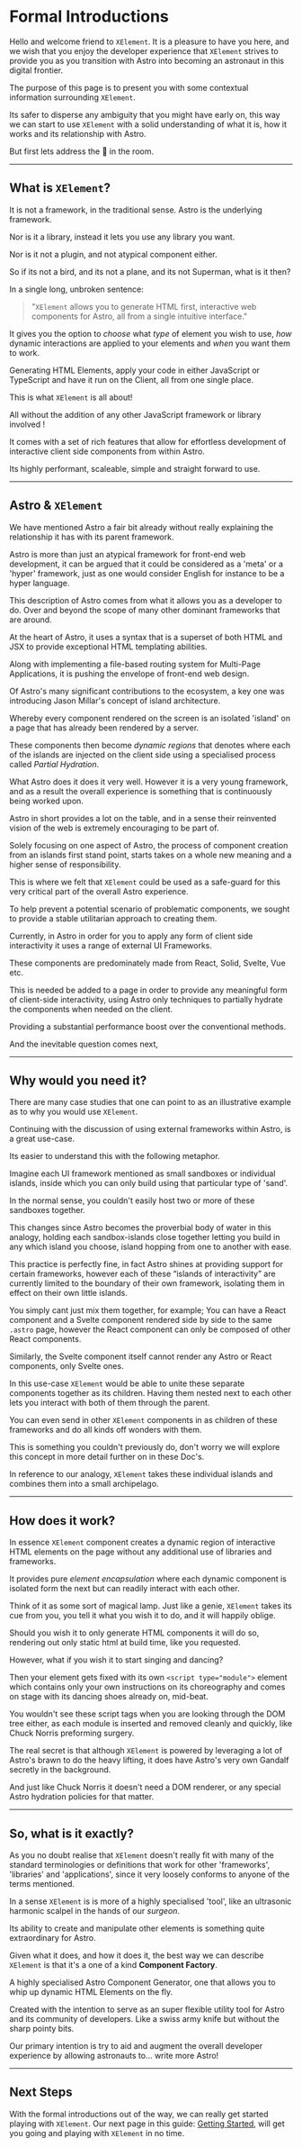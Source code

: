 # Formal Introductions

Hello and welcome friend to `XElement`. It is a pleasure to have you here, and we wish that you enjoy the developer experience that `XElement` strives to provide you as you transition with Astro into becoming an astronaut in this digital frontier.

The purpose of this page is to present you with some contextual information surrounding `XElement`.

Its safer to disperse any ambiguity that you might have early on, this way we can start to use `XElement` with a solid understanding of what it is, how it works and its relationship with Astro.

But first lets address the 🐘 in the room.

------------------

## What is `XElement`?

It is not a framework, in the traditional sense. Astro is the underlying framework.

Nor is it a library, instead it lets you use any library you want.

Nor is it not a plugin, and not atypical component either.

So if its not a bird, and its not a plane, and its not Superman, what is it then?

In a single long, unbroken sentence:

> "`XElement` allows you to generate HTML first, interactive web components for Astro, all from a single intuitive interface."

It gives you the option to *choose* what *type* of element you wish to use, *how* dynamic interactions are applied to your elements and *when* you want them to work.

Generating HTML Elements, apply your code in either JavaScript or TypeScript and have it run on the Client, all from one single place. 

This is what `XElement` is all about!

All without the addition of any other JavaScript framework or library involved !

It comes with a set of rich features that allow for effortless development of interactive client side components from within Astro.

Its highly performant, scaleable, simple and straight forward to use.

------------------

## Astro & `XElement`

We have mentioned Astro a fair bit already without really explaining the relationship it has with its parent framework.

Astro is more than just an atypical framework for front-end web development, it can be argued that it could be considered as a 'meta' or a 'hyper' framework, just as one would consider English for instance to be a hyper language.

This description of Astro comes from what it allows you as a developer to do. Over and beyond the scope of many other dominant frameworks that are around.

At the heart of Astro, it uses a syntax that is a superset of both HTML and JSX to provide exceptional HTML templating abilities.

Along with implementing a file-based routing system for Multi-Page Applications, it is pushing the envelope of front-end web design.

Of Astro's many significant contributions to the ecosystem, a key one was introducing Jason Millar's concept of island architecture.

Whereby every component rendered on the screen is an isolated 'island' on a page that has already been rendered by a server.

These  components then become *dynamic regions* that denotes where each of the islands are injected on the client side using a specialised process called *Partial Hydration*.

What Astro does it does it very well. However it is a very young framework, and as a result the overall experience is something that is continuously being worked upon.

Astro in short provides a lot on the table, and in a sense their reinvented vision of the web is extremely encouraging to be part of.

Solely focusing on one aspect of Astro, the process of component creation from an islands first stand point, starts takes on a whole new meaning and a higher sense of responsibility.

This is where we felt that `XElement` could be used as a safe-guard for this very critical part of the overall Astro experience.

To help prevent a potential scenario of problematic components, we sought to provide a stable utilitarian approach to creating them.

Currently, in Astro in order for you to apply any form of client side interactivity it uses a range of external UI Frameworks.

These components are predominately made from React, Solid, Svelte, Vue etc.

This is needed be added to a page in order to provide any meaningful form of client-side interactivity, using Astro only techniques to partially hydrate the components when needed on the client.

Providing a substantial performance boost over the conventional methods.

And the inevitable question comes next,

------------------

## Why would you need it?

There are many case studies that one can point to as an illustrative example as to why you would use `XElement`.

Continuing with the discussion of using external frameworks within Astro, is a great use-case.

Its easier to understand this with the following metaphor.

Imagine each UI framework mentioned as small sandboxes or individual islands, inside which you can only build using that particular type of 'sand'.

In the normal sense, you couldn't easily host two or more of these sandboxes together.

This changes since Astro becomes the proverbial body of water in this analogy, holding each sandbox-islands close together letting you build in any which island you choose, island hopping from one to another with ease.

This practice is perfectly fine, in fact Astro shines at providing support for certain frameworks, however each of these “islands of interactivity” are currently limited to the boundary of their own framework, isolating them in effect on their own little islands.

You simply cant just mix them together, for example; You can have a React component and a Svelte component rendered side by side to the same `.astro` page, however the React component can only be composed of other React components.

Similarly, the Svelte component itself cannot render any Astro or React components, only Svelte ones.

In this use-case `XElement` would be able to unite these separate components together as its children. Having them nested next to each other lets you interact with both of them through the parent.

You can even send in other `XElement` components in as children of these frameworks and do all kinds off wonders with them.

This is something you couldn't previously do, don't worry we will explore this concept in more detail further on in these Doc's.

In reference to our analogy, `XElement` takes these individual islands and combines them into a small archipelago.

------------------

## How does it work?

In essence `XElement` component creates a dynamic region of interactive HTML elements on the page without any additional use of libraries and frameworks.

It provides pure *element encapsulation* where each dynamic component is isolated form the next but can readily interact with each other.

Think of it as some sort of magical lamp. Just like a genie, `XElement` takes its cue from you, you tell it what you wish it to do, and it will happily oblige.

Should you wish it to only generate HTML components it will do so, rendering out only static html at build time, like you requested.

However, what if you wish it to start singing and dancing?

Then your element gets fixed with its own `<script type="module">` element which contains only your own instructions on its choreography and comes on stage with its dancing shoes already on, mid-beat.

You wouldn't see these script tags when you are looking through the DOM tree either, as each module is inserted and removed cleanly and quickly, like Chuck Norris preforming surgery.

The real secret is that although `XElement` is powered by leveraging a lot of Astro's brawn to do the heavy lifting, it does have Astro's very own Gandalf secretly in the background.

And just like Chuck Norris it doesn't need a DOM renderer, or any special Astro hydration policies for that matter.

------------------

## So, what is it **exactly**?

As you no doubt realise that `XElement` doesn't really fit with many of the standard terminologies or definitions that work for other 'frameworks', 'libraries' and 'applications', since it very loosely conforms to anyone of the terms mentioned.

In a sense `XElement` is is more of a highly specialised 'tool', like an ultrasonic harmonic scalpel in the hands of our *surgeon*.

Its ability to create and manipulate other elements is something quite extraordinary for Astro.

Given what it does, and how it does it, the best way we can describe `XElement` is that it's a one of a kind **Component Factory**.

A highly specialised Astro Component Generator, one that allows you to whip up dynamic HTML Elements on the fly.

Created with the intention to serve as an super flexible utility tool for Astro and its community of developers. Like a swiss army knife but without the sharp pointy bits.

Our primary intention is try to aid and augment the overall developer experience by allowing astronauts to... write more Astro!

------------------

## Next Steps

With the formal introductions out of the way, we can really get started playing with `XElement`. Our next page in this guide: [Getting Started](/getting-started), will get you going and playing with `XElement` in no time.
